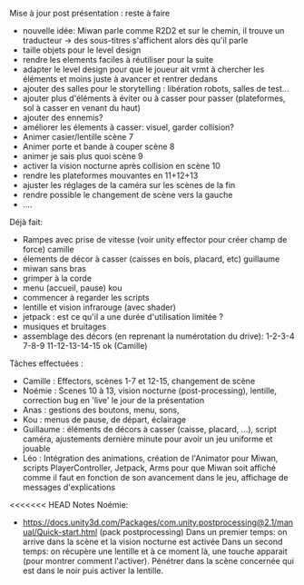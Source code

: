 ﻿
 
 Mise à jour post présentation : reste à faire
  - nouvelle idée: Miwan parle comme R2D2 et sur le chemin, il trouve un traducteur -> des sous-titres s'affichent alors dès qu'il parle
  - taille objets pour le level design
  - rendre les elements faciles à réutiliser pour la suite
  - adapter le level design pour que le joueur ait vrmt à chercher les éléments et moins juste à avancer et rentrer dedans
  - ajouter des salles pour le storytelling : libération robots, salles de test...
  - ajouter plus d'éléments à éviter ou à casser pour passer (plateformes, sol à casser en venant du haut)
  - ajouter des ennemis?
  - améliorer les élements à casser: visuel, garder collision?
  - Animer casier/lentille scène 7
  - Animer porte et bande à couper scène 8
  - animer je sais plus quoi scène 9
  - activer la vision nocturne après collision en scène 10
  - rendre les plateformes mouvantes en 11+12+13
  - ajuster les réglages de la caméra sur les scènes de la fin
  - rendre possible le changement de scène vers la gauche
  - ....


Déjà fait:
 - Rampes avec prise de vitesse (voir unity effector pour créer champ de force) camille
 - élements de décor à casser (caisses en bois, placard, etc) guillaume
 - miwan sans bras 
 - grimper à la corde
 - menu (accueil, pause) kou
 - commencer à regarder les scripts 
 - lentille et vision infrarouge (avec shader)
 - jetpack : est ce qu'il a une durée d'utilisation limitée ?
 - musiques et bruitages 
 - assemblage des décors (en reprenant la numérotation du drive): 1-2-3-4  7-8-9 11-12-13-14-15 ok (Camille)

Tâches effectuées :
 - Camille : Effectors, scènes 1-7 et 12-15, changement de scène
 - Noémie : Scenes 10 à 13, vision nocturne (post-processing), lentille, correction bug en 'live' le jour de la présentation
 - Anas : gestions des boutons, menu, sons, 
 - Kou : menus de pause, de départ, éclairage
 - Guillaume : éléments de décors à casser (caisse, placard, ...), script caméra, ajustements dernière minute pour avoir un jeu uniforme et jouable
 - Léo : Intégration des animations, création de l'Animator pour Miwan, scripts PlayerController, Jetpack, Arms pour que Miwan soit affiché comme il faut en fonction de son avancement dans le jeu, affichage de messages d'explications


<<<<<<< HEAD
Notes Noémie: 
 - https://docs.unity3d.com/Packages/com.unity.postprocessing@2.1/manual/Quick-start.html (pack postprocessing) 
 Dans un premier temps: on arrive dans la scène et la vision nocturne est activée
 Dans un second temps: on récupère une lentille et à ce moment là, une touche apparait (pour montrer comment l'activer). Pénétrer dans la scène concernée qui est dans le noir puis activer la lentille. 

